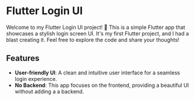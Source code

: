 # Flutter Login UI

Welcome to my Flutter Login UI project! 🚀 This is a simple Flutter app that showcases a stylish login screen UI. It's my first Flutter project, and I had a blast creating it. Feel free to explore the code and share your thoughts!

## Features

- **User-friendly UI**: A clean and intuitive user interface for a seamless login experience.
- **No Backend**: This app focuses on the frontend, providing a beautiful UI without adding a a backend.
